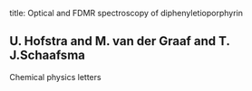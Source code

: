 title: Optical and FDMR spectroscopy of diphenyletioporphyrin

## U. Hofstra and M. van der Graaf and T. J.Schaafsma
Chemical physics letters

